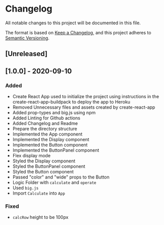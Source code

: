 # Changelog
All notable changes to this project will be documented in this file.

The format is based on [Keep a Changelog](https://keepachangelog.com/en/1.0.0/),
and this project adheres to [Semantic Versioning](https://semver.org/spec/v2.0.0.html).

## [Unreleased]

## [1.0.0] - 2020-09-10
### Added
- Create React App used to initialize the project using instructions in the create-react-app-buildpack to deploy the app to Heroku
- Removed Unnecessary files and assets created by create-react-app
- Added prop-types and big.js using npm
- Added Linting for Github actions
- Added Changelog and Readme
- Prepare the directory structure 
- Implemented the App component 
- Implemented the Display component 
- Implemented the Button component 
- Implemented the ButtonPanel component
- Flex display mode
- Styled the Display component
- Styled the ButtonPanel component
- Styled the Button component
- Passed "color" and "wide" props to the Button
- Logic Folder with `calculate` and `operate`
- Used `big.js`
- Import `Calculate` into `App`

### Fixed
- `calcRow` height to be 100px